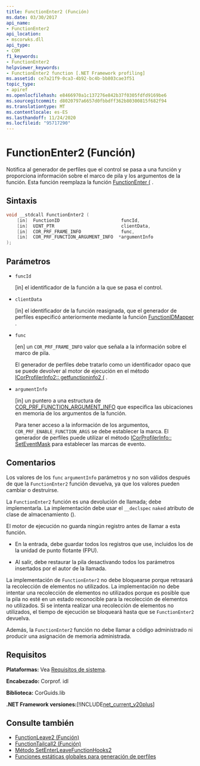 ```yaml
---
title: FunctionEnter2 (Función)
ms.date: 03/30/2017
api_name:
- FunctionEnter2
api_location:
- mscorwks.dll
api_type:
- COM
f1_keywords:
- FunctionEnter2
helpviewer_keywords:
- FunctionEnter2 function [.NET Framework profiling]
ms.assetid: ce7a21f9-0ca3-4b92-bc4b-bb803cae3f51
topic_type:
- apiref
ms.openlocfilehash: e8466970a1c137276e842b37f0305fdfd9169be6
ms.sourcegitcommit: d8020797a6657d0fbbdff362b80300815f682f94
ms.translationtype: MT
ms.contentlocale: es-ES
ms.lasthandoff: 11/24/2020
ms.locfileid: "95717290"
---
```

# <a name="functionenter2-function"></a>FunctionEnter2 (Función)

Notifica al generador de perfiles que el control se pasa a una función y proporciona información sobre el marco de pila y los argumentos de la función. Esta función reemplaza la función [FunctionEnter (](functionenter-function.md) .  
  
## <a name="syntax"></a>Sintaxis  
  
```cpp  
void __stdcall FunctionEnter2 (  
    [in]  FunctionID                       funcId,
    [in]  UINT_PTR                         clientData,
    [in]  COR_PRF_FRAME_INFO               func,
    [in]  COR_PRF_FUNCTION_ARGUMENT_INFO  *argumentInfo  
);  
```  
  
## <a name="parameters"></a>Parámetros

- `funcId`

  \[in] el identificador de la función a la que se pasa el control.

- `clientData`

  \[in] el identificador de la función reasignada, que el generador de perfiles especificó anteriormente mediante la función [FunctionIDMapper](functionidmapper-function.md) .
  
- `func`

  \[en] un `COR_PRF_FRAME_INFO` valor que señala a la información sobre el marco de pila.
  
  El generador de perfiles debe tratarlo como un identificador opaco que se puede devolver al motor de ejecución en el método [ICorProfilerInfo2:: getfunctioninfo2 (](icorprofilerinfo2-getfunctioninfo2-method.md) .  
  
- `argumentInfo`

  \[in] un puntero a una estructura de [COR_PRF_FUNCTION_ARGUMENT_INFO](cor-prf-function-argument-info-structure.md) que especifica las ubicaciones en memoria de los argumentos de la función.

  Para tener acceso a la información de los argumentos, `COR_PRF_ENABLE_FUNCTION_ARGS` se debe establecer la marca. El generador de perfiles puede utilizar el método [ICorProfilerInfo:: SetEventMask](icorprofilerinfo-seteventmask-method.md) para establecer las marcas de evento.

## <a name="remarks"></a>Comentarios  

 Los valores de los `func` `argumentInfo` parámetros y no son válidos después de que la `FunctionEnter2` función devuelva, ya que los valores pueden cambiar o destruirse.  
  
 La `FunctionEnter2` función es una devolución de llamada; debe implementarla. La implementación debe usar el `__declspec` `naked` atributo de clase de almacenamiento ().  
  
 El motor de ejecución no guarda ningún registro antes de llamar a esta función.  
  
- En la entrada, debe guardar todos los registros que use, incluidos los de la unidad de punto flotante (FPU).  
  
- Al salir, debe restaurar la pila desactivando todos los parámetros insertados por el autor de la llamada.  
  
 La implementación de `FunctionEnter2` no debe bloquearse porque retrasará la recolección de elementos no utilizados. La implementación no debe intentar una recolección de elementos no utilizados porque es posible que la pila no esté en un estado reconocible para la recolección de elementos no utilizados. Si se intenta realizar una recolección de elementos no utilizados, el tiempo de ejecución se bloqueará hasta que se `FunctionEnter2` devuelva.  
  
 Además, la `FunctionEnter2` función no debe llamar a código administrado ni producir una asignación de memoria administrada.  
  
## <a name="requirements"></a>Requisitos  

 **Plataformas:** Vea [Requisitos de sistema](../../get-started/system-requirements.md).  
  
 **Encabezado:** Corprof. idl  
  
 **Biblioteca:** CorGuids.lib  
  
 **.NET Framework versiones:**[!INCLUDE[net_current_v20plus](../../../../includes/net-current-v20plus-md.md)]  
  
## <a name="see-also"></a>Consulte también

- [FunctionLeave2 (Función)](functionleave2-function.md)
- [FunctionTailcall2 (Función)](functiontailcall2-function.md)
- [Método SetEnterLeaveFunctionHooks2](icorprofilerinfo2-setenterleavefunctionhooks2-method.md)
- [Funciones estáticas globales para generación de perfiles](profiling-global-static-functions.md)
